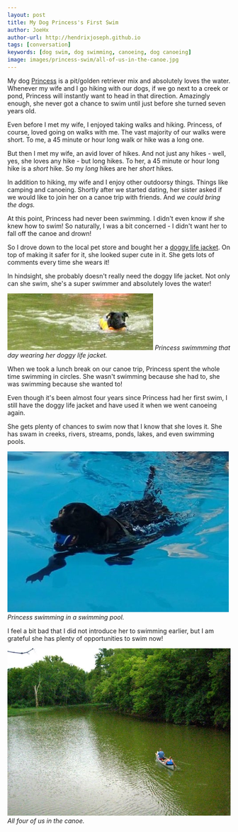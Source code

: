 ```yaml
---
layout: post
title: My Dog Princess's First Swim
author: JoeHx
author-url: http://hendrixjoseph.github.io
tags: [conversation]
keywords: [dog swim, dog swimming, canoeing, dog canoeing]
image: images/princess-swim/all-of-us-in-the-canoe.jpg
---
```


My dog [Princess](http://www.puppy-snuggles.com/blog/puppy-profile-princess/) is a pit/golden retriever mix and absolutely loves the water. Whenever my wife and I go hiking with our dogs, if we go next to a creek or pond, Princess will instantly want to head in that direction. Amazingly enough, she never got a chance to swim until just before she turned seven years old.

Even before I met my wife, I enjoyed taking walks and hiking. Princess, of course, loved going on walks with me. The vast majority of our walks were short. To me, a 45 minute or hour long walk or hike was a long one.

But then I met my wife, an avid lover of hikes. And not just any hikes - well, yes, she loves any hike - but long hikes. To her, a 45 minute or hour long hike is a *short* hike. So my *long* hikes are her *short* hikes.

In addition to hiking, my wife and I enjoy other outdoorsy things. Things like camping and canoeing. Shortly after we started dating, her sister asked if we would like to join her on a canoe trip with friends. And *we could bring the dogs.*

At this point, Princess had never been swimming. I didn't even know if she knew how to swim! So naturally, I was a bit concerned - I didn't want her to fall off the canoe and drown!

So I drove down to the local pet store and bought her a [doggy life jacket](https://www.amazon.com/s/?url=search-alias%3Dpets&field-keywords=dog+life+jacket&tag=puppysnuggles-20). On top of making it safer for it, she looked super cute in it. She gets lots of comments every time she wears it!

In hindsight, she probably doesn't really need the doggy life jacket. Not only can she swim, she's a super swimmer and absolutely loves the water!

![Princess swimmming that day with her doggy life jacket.](/images/princess-swim/princess-swimming-in-creek.jpg)
*Princess swimmming that day wearing her doggy life jacket.*

When we took a lunch break on our canoe trip, Princess spent the whole time swimming in circles. She wasn't swimming because she had to, she was swimming because she wanted to!

Even though it's been almost four years since Princess had her first swim, I still have the doggy life jacket and have used it when we went canoeing again.

She gets plenty of chances to swim now that I know that she loves it. She has swam in creeks, rivers, streams, ponds, lakes, and even swimming pools.

![Princess swimming in a swimming pool.](/images/puppy-profile/princess/swimming-princess.jpg)
*Princess swimming in a swimming pool.*

I feel a bit bad that I did not introduce her to swimming earlier, but I am grateful she has plenty of opportunities to swim now!

![All four of us in the canoe.](/images/princess-swim/all-of-us-in-the-canoe.jpg)
*All four of us in the canoe.*
